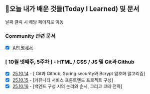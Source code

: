 ## 🚀오늘 내가 배운 것들(Today I Learned) 및 문서

날짜 클릭 시 해당 페이지로 이동

### Community 관련 문서

- [x] [API 명세서](https://github.com/100-hours-a-week/jayoon-til/blob/main/community-docs/api-specification.md)

### [ 10월 넷째주, 5주차 ] - HTML / CSS / JS 및 Git과 Github

- [x] [25.10.14](https://github.com/100-hours-a-week/jayoon-til/blob/main/Oct/2024-10-14.md) - [ Git과 Github, Spring security와 Bcrypt 암호화 알고리즘]
- [x] [25.10.15](https://github.com/100-hours-a-week/jayoon-til/blob/main/Oct/2024-10-15.md) - [커뮤니티 서비스 프론트엔드 프로젝트 구성]
- [x] [25.10.16](https://github.com/100-hours-a-week/jayoon-til/blob/main/Oct/2024-10-16.md) - [백엔드 구성 시의 논리와 순서, 그리고 코테 전략]
